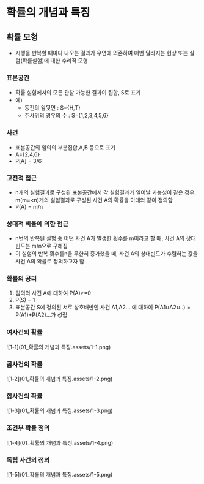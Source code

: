 # 확률의 개념과 특징

## 확률 모형

* 시행을 반복할 때마다 나오는 결과가 우연에 의존하여 매번 달라지는 현상 또는 실험(확률실험)에 대한 수리적 모형

### 표본공간

* 확률 실험에서의 모든 관찰 가능한 결과이 집합, S로 표기
* 예)
  * 동전의 앞뒷면 : S={H,T}
  * 주사위의 경우의 수 : S={1,2,3,4,5,6}

### 사건

* 표본공간의 임의의 부분집합,A,B 등으로 표기
* A={2,4,6}
* P[A] = 3/6

### 고전적 접근

* n개의 실험결과로 구성된 표본공간에서 각 실험결과가 일어날 가능성이 같은 경우, m(m=<n)개의 실험결과로 구성된 사건 A의 확률을 아래와 같이 정의함
* P(A) = m/n

### 상대적 비율에 의한 접근

* n번의 반복된 실험 중 어떤 사건 A가 발생한 횟수를 m이라고 할 때, 사건 A의 상대빈도는 m/n으로 구해짐
* 이 실험의 반복 횟수를n을 무한히 증가했을 때, 사건 A의 상대빈도가 수렴하는 값을 사건 A의 확률로 정의하고자 함

### 확률의 공리

1. 임의의 사건 A에 대하여 P(A)>=0
2. P(S) = 1
3. 표본공간 S에 정의된 서로 상호배반인 사건 A1,A2... 에 대하여 P(A1∪A2∪..) = P(A1)+P(A2)...가 성립

### 여사건의 확률

 ![1-1](01_확률의 개념과 특징.assets/1-1.png)

### 곱사건의 확률

![1-2](01_확률의 개념과 특징.assets/1-2.png)

### 합사건의 확률

![1-3](01_확률의 개념과 특징.assets/1-3.png)

### 조건부 확률 정의

![1-4](01_확률의 개념과 특징.assets/1-4.png)

### 독립 사건의 정의

![1-5](01_확률의 개념과 특징.assets/1-5.png)